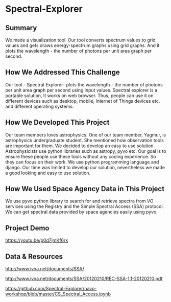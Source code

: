 # Spectral-Explorer

## Summary

We made a visualization tool. Our tool converts spectrum values to grid values and gets draws energy-spectrum graphs using grid graphs. And it plots the wavelength - the number of photons per unit area graph per second.

## How We Addressed This Challenge

Our tool - Spectral Explorer- plots the wavelength - the number of photons per unit area graph per second using input values. Spectral explorer is a portable solution, It works on web browser. Thus, people can use it on different devices such as desktop, mobile, Internet of Things devices etc. and different operating systems.

## How We Developed This Project

Our team members loves astrophysics. One of our team member, Yagmur, is astrophysics undergraduate student. She mentioned how observation tools are important for them. We decided to develop an easy to use solution. Astrophysicists use python libraries such as astropy, pyvo etc. Our goal is to ensure these people use these tools without any coding experience. So they can focus on their work. We use python programming language and django. Our time was limited to develop our solution, nevertheless we made a good looking and easy to use solution.

## How We Used Space Agency Data in This Project

We use pyvo python library to search for and retrieve spectra from VO services using the Registry and the Simple Spectral Access (SSA) protocol. We can get spectral data provided by space agencies easily using pyvo.

## Project Demo


https://youtu.be/p0d7jmKf6rk

## Data & Resources


http://www.ivoa.net/documents/SSA/

http://www.ivoa.net/documents/SSA/20120210/REC-SSA-1.1-20120210.pdf

https://github.com/Spectral-Explorer/navo-workshop/blob/master/CS_Spectral_Access.ipynb
